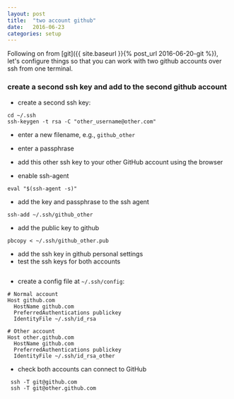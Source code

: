 ```yaml
---
layout: post
title:  "two account github"
date:   2016-06-23
categories: setup
---
```

Following on from [git]({{ site.baseurl }}{% post_url 2016-06-20-git %}), let's configure things so that you can work with two github accounts over ssh from one terminal.

### create a second ssh key and add to the second github account

* create a second ssh key:

```
cd ~/.ssh
ssh-keygen -t rsa -C "other_username@other.com"
```

* enter a new filename, e.g., ```github_other```
* enter a passphrase
* add this other ssh key to your other GitHub account using the browser

* enable ssh-agent

```
eval "$(ssh-agent -s)"
```

* add the key and passphrase to the ssh agent

```
ssh-add ~/.ssh/github_other
```

* add the public key to github

```
pbcopy < ~/.ssh/github_other.pub
```

* add the ssh key in github personal settings
* test the ssh keys for both accounts

```

```

* create a config file at ```~/.ssh/config```:

```
# Normal account
Host github.com
  HostName github.com
  PreferredAuthentications publickey
  IdentityFile ~/.ssh/id_rsa

# Other account
Host other.github.com
  HostName github.com
  PreferredAuthentications publickey
  IdentityFile ~/.ssh/id_rsa_other
```

* check both accounts can connect to GitHub

```
 ssh -T git@github.com
 ssh -T git@other.github.com
```
